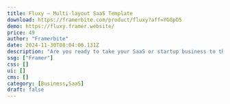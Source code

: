 ```yaml
---
title: Fluxy — Multi-layout SaaS Template
download: https://framerbite.com/product/fluxy?aff=YGGpO5
demo: https://fluxy.framer.website/
price: 49
author: "Framerbite"
date: 2024-11-30T08:04:06.131Z
description: "Are you ready to take your SaaS or startup business to the next level? Introducing Fluxy, an exclusive multi-layout Farmer template designed specifically for SaaS & startup websites."
ssg: ["Framer"]
css: []
ui: []
cms: []
category: [Business,SaaS]
draft: false
---
```

